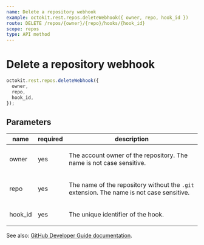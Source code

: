 ```yaml
---
name: Delete a repository webhook
example: octokit.rest.repos.deleteWebhook({ owner, repo, hook_id })
route: DELETE /repos/{owner}/{repo}/hooks/{hook_id}
scope: repos
type: API method
---
```


# Delete a repository webhook

```js
octokit.rest.repos.deleteWebhook({
  owner,
  repo,
  hook_id,
});
```

## Parameters

<table>
  <thead>
    <tr>
      <th>name</th>
      <th>required</th>
      <th>description</th>
    </tr>
  </thead>
  <tbody>
    <tr><td>owner</td><td>yes</td><td>

The account owner of the repository. The name is not case sensitive.

</td></tr>
<tr><td>repo</td><td>yes</td><td>

The name of the repository without the `.git` extension. The name is not case sensitive.

</td></tr>
<tr><td>hook_id</td><td>yes</td><td>

The unique identifier of the hook.

</td></tr>
  </tbody>
</table>

See also: [GitHub Developer Guide documentation](https://docs.github.com/rest/webhooks/repos#delete-a-repository-webhook).
